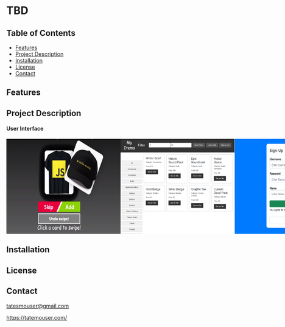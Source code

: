 # TBD

## Table of Contents

- [Features](#features)
- [Project Description](#project-description)
- [Installation](#installation)
- [License](#license)
- [Contact](#contact)
  
## Features

## Project Description

#### User Interface

<div style="display: flex; justify-content: space-between;">
    <img src="https://github.com/tatemouser/Node-JS-With-JWT-Authentication/blob/master/Assets/swipss.png?raw=true" alt="LibraryPage1" width="300" height="250">
    <img src="https://github.com/tatemouser/Node-JS-With-JWT-Authentication/blob/master/Assets/inventoryss.png?raw=true" alt="LibraryPage2" width="300" height="250">
    <img src="https://github.com/tatemouser/Node-JS-With-JWT-Authentication/blob/master/Assets/signupss.png?raw=true" alt="LibraryPage3" width="300" height="250">
    <img src="https://github.com/tatemouser/Node-JS-With-JWT-Authentication/blob/master/Assets/signinss.png?raw=true" alt="LibraryPage3" width="300" height="250">
</div>

  
## Installation

## License

## Contact
tatesmouser@gmail.com

https://tatemouser.com/
 
